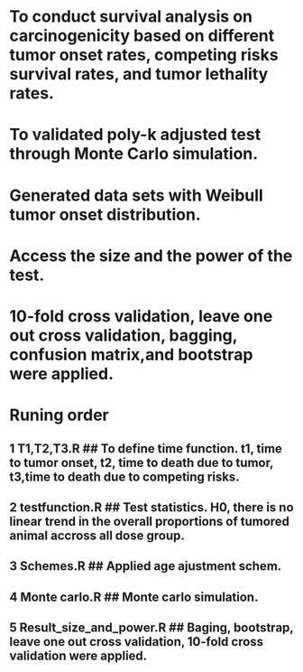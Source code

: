 
# To conduct survival analysis on carcinogenicity based on different tumor onset rates, competing risks survival rates, and tumor lethality rates.
#	To validated poly-k adjusted test through Monte Carlo simulation.
#	Generated data sets with Weibull tumor onset distribution.
#	Access the size and the power of the test.
# 10-fold cross validation, leave one out cross validation, bagging, confusion matrix,and bootstrap were applied.
# Runing order
## 1	T1,T2,T3.R          ## To define time function. t1, time to tumor onset, t2, time to death due to tumor, t3,time to death due to competing risks.
## 2	testfunction.R      ## Test statistics. H0, there is no linear trend in the overall proportions of tumored animal accross all dose group.
## 3	Schemes.R           ## Applied age ajustment schem.
## 4	Monte carlo.R      ## Monte carlo simulation. 
## 5	Result_size_and_power.R  ## Baging, bootstrap, leave one out cross validation, 10-fold cross validation were applied.
